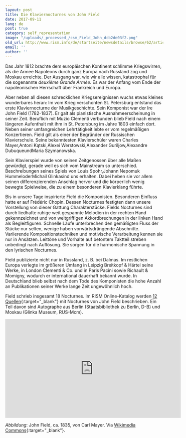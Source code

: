 ```yaml
---
layout: post
title: Die Klaviernocturnes von John Field
date: 2017-09-11
lang: de
post: true
category: self_representation
image: "/uploads/_processed_/csm_Field_John_dcb2de03f2.png"
old_url: http://www.rism.info/de/startseite/newsdetails/browse/62/article/64/john-fields-piano-nocturnes.html
email: ''
author: ''
---
```



Das Jahr 1812 brachte dem europäischen Kontinent schlimme Kriegswirren, als die Armee Napoleons durch ganz Europa nach Russland zog und Moskau erreichte. Der Ausgang war, wie wir alle wissen, katastrophal für die sogenannte _deuxième Grande Armée_. Es war der Anfang vom Ende der napoleonischen Herrschaft über Frankreich und Europa.

Aber neben all diesen schrecklichen Kriegsereignissen wuchs etwas kleines wunderbares heran: Im vom Krieg verschonten St. Petersburg entstand das erste Klaviernocturne der Musikgeschichte. Sein Komponist war der Ire John Field (1782-1837). Er galt als pianistische Ausnahmeerscheinung in seiner Zeit. Beruflich mit Muzio Clementi verbunden blieb Field nach einem längeren Aufenthalt mit ihm in St. Petersburg im Jahre 1803 einfach dort. Neben seiner umfangreichen Lehrtätigkeit lebte er vom regelmäßigen Konzertieren. Field gilt als einer der Begründer der Russischen Klavierschule. Seine bekanntesten Klavierschüler waren Charles Mayer,Antoni Kątski,Alexei Werstowski,Alexander Guriljow,Alexandre DubuqueundMaria Szymanowska.

Sein Klavierspiel wurde von seinen Zeitgenossen über alle Maßen gewürdigt, gerade weil es sich vom Mainstream so unterschied. Beschreibungen seines Spiels von Louis Spohr,Johann Nepomuk HummeloderMichail Glinkasind uns erhalten. Dabei heben sie vor allem seinen differenzierenden Anschlag hervor und die körperlich wenig bewegte Spielweise, die zu einem besonderen Klavierklang führte.

Bis in unsere Tage inspirierte Field die Komponisten. Besonderen Einfluss hatte er auf Frédéric Chopin. Dessen Nocturnes festigten dann unsere Vorstellung von dieser Gattung Charakterstücke. Fields Nocturnes sind durch liedhafte ruhige weit gespannte Melodien in der rechten Hand gekennzeichnet und von weitgriffigen Akkordbrechungen in der linken Hand als Begleitfiguren. Schnelle Läufe unterbrechen den gemäßigten Fluss der Stücke nur selten, wenige haben vorwärtsdrängende Abschnitte. Variierende Kompositionstechniken und motivische Verarbeitung kennen sie nur in Ansätzen. Leittöne und Vorhalte auf betontem Taktteil streben unbedingt nach Auflösung. Sie sorgen für die harmonische Spannung in den lyrischen Nocturnes.

Field publizierte nicht nur in Russland, z. B. bei Dalmas. Im restlichen Europa verlegte im größeren Umfang in Leipzig Breitkopf & Härtel seine Werke, in London Clementi & Co. und in Paris Pacini sowie Richault & Momigny, wodurch er international dauerhaft bekannt wurde. In Deutschland blieb selbst nach dem Tode des Komponisten die hohe Anzahl an Publikationen seiner Werke lange Zeit ungewöhnlich hoch.

Field schrieb insgesamt 18 Nocturnes. Im RISM Online-Katalog werden [12 Quellen](https://opac.rism.info/search?View=rism&author=field&title=nocturnes&Language=en){:target="_blank"} mit Nocturnes von John Field beschrieben. Ein Teil davon sind Autographe aus Berlin (Staatsbibliothek zu Berlin, D-B) und Moskau (Glinka Museum, RUS-Mcm).

<iframe width="560" height="315" src="https://www.youtube.com/embed/MPFv7FyuSlI" frameborder="0" allowfullscreen></iframe>



_Abbildung_: John Field, ca. 1835, von Carl Mayer. Via [Wikimedia Commons](https://commons.wikimedia.org/wiki/File:John_Field.png){:target="_blank"}.



<script type="text/javascript">var switchTo5x=true;</script><script type="text/javascript" src="http://w.sharethis.com/button/buttons.js"></script><script type="text/javascript">stLight.options({publisher: "9b601438-1ce1-49d8-bfd7-9cff5df54c17", doNotHash: false, doNotCopy: false, hashAddressBar: false});</script>